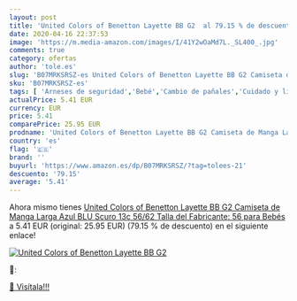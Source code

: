 ```yaml
---
layout: post
title: 'United Colors of Benetton Layette BB G2  al 79.15 % de descuento'
date: 2020-04-16 22:37:53
image: 'https://m.media-amazon.com/images/I/41Y2wOaMd7L._SL400_.jpg'
comments: true
category: ofertas
author: 'tole.es'
slug: 'B07MRKSRSZ-es United Colors of Benetton Layette BB G2 Camiseta de Manga...'
sku: 'B07MRKSRSZ-es'
tags: [ 'Arneses de seguridad','Bebé','Cambio de pañales','Cuidado y limpieza del hogar','Decoración para dormitorio de bebé','Detergente líquido para textiles','Dormitorio','Instrumentos de percusión para niños','Instrumentos musicales para niños','Juegos de imitación','Juegos de médicos','Juguetes','Juguetes y juegos','Muñecas bebé','Muñecas para casas de muñecas','Muñecas y accesorios','Móviles para bebé','Pañales desechables','Pañales desechables para bebés','Pañales para bebé','Productos para la lavandería','Salud y cuidado personal','Seguridad','bebés', ]
actualPrice: 5.41 EUR
currency: EUR
price: 5.41
comparePrice: 25.95 EUR
prodname: 'United Colors of Benetton Layette BB G2 Camiseta de Manga Larga  Azul  BLU Scuro 13c   56/62  Talla del Fabricante: 56  para Bebés'
country: 'es'
flag: '🇪🇸'
brand: ''
buyurl: 'https://www.amazon.es/dp/B07MRKSRSZ/?tag=tolees-21'
descuento: '79.15'
average: '5.41'
---
```


Ahora mismo tienes [United Colors of Benetton Layette BB G2 Camiseta de Manga Larga  Azul  BLU Scuro 13c   56/62  Talla del Fabricante: 56  para Bebés](https://www.amazon.es/dp/B07MRKSRSZ/?tag=tolees-21) a 5.41 EUR (original: 25.95 EUR) (79.15 %  de descuento) en el siguiente enlace!

[![United Colors of Benetton Layette BB G2 ](https://m.media-amazon.com/images/I/41Y2wOaMd7L._SL400_.jpg)](https://www.amazon.es/dp/B07MRKSRSZ/?tag=tolees-21)

🔎:


[🛒 Visítala!!!](https://www.amazon.es/dp/B07MRKSRSZ/?tag=tolees-21)
